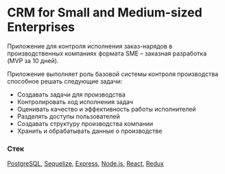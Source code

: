# CRM for Small and Medium-sized Enterprises

Приложение для контроля исполнения заказ-нарядов в производственных компаниях формата SME – заказная разработка (MVP за 10 дней).

Приложение выполняет роль базовой системы контроля производства способное решать следующие задачи:

- Создавать задачи для производства
- Контролировать ход исполнения задач
- Оценивать качество и эффективность работы исполнителей
- Разделять доступы пользователей
- Создавать структуру производства компании
- Хранить и обрабатывать данные о производстве

### Стек

[PostgreSQL], [Sequelize], [Express], [Node.js], [React], [Redux]

[//]: # (Links used in README.md)

   [React]: <https://reactjs.org/>
   [Redux]: <https://redux.js.org/>
   [Node.js]: <https://nodejs.org/>
   [Express]: <https://www.npmjs.com/package/express>
   [PostgreSQL]: <https://www.postgresql.org/>
   [Sequelize]: <https://sequelize.org/master/>
   [HTML5UP]: <https://html5up.net/>
